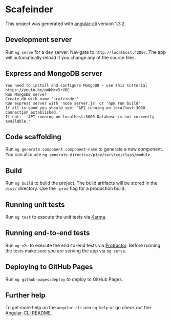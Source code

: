 # Scafeinder

This project was generated with [angular-cli](https://github.com/angular/angular-cli) version 1.3.2.

## Development server
Run `ng serve` for a dev server. Navigate to `http://localhost:4200/`. The app will automatically reload if you change any of the source files.

## Express and MongoDB server
	You need to install and configure MongoDB - use this tuttorial https://youtu.be/pWbMrx5rVBE
	Run MongoDB server
	Create db with name 'scafeinder'
	Run express server with 'node server.js' or 'npm run build'
	If all is good you should see: 'API running on localhost:3000 Connection established.'
	If not:  'API running on localhost:3000 Database is not currently available.'

## Code scaffolding

Run `ng generate component component-name` to generate a new component. You can also use `ng generate directive/pipe/service/class/module`.

## Build

Run `ng build` to build the project. The build artifacts will be stored in the `dist/` directory. Use the `-prod` flag for a production build.

## Running unit tests

Run `ng test` to execute the unit tests via [Karma](https://karma-runner.github.io).

## Running end-to-end tests

Run `ng e2e` to execute the end-to-end tests via [Protractor](http://www.protractortest.org/).
Before running the tests make sure you are serving the app via `ng serve`.

## Deploying to GitHub Pages

Run `ng github-pages:deploy` to deploy to GitHub Pages.

## Further help

To get more help on the `angular-cli` use `ng help` or go check out the [Angular-CLI README](https://github.com/angular/angular-cli/blob/master/README.md).
